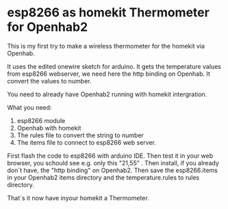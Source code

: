 # esp8266 as homekit Thermometer for Openhab2


This is my first try to make a wireless thermometer for the homekit via Openhab.

It uses the edited onewire sketch for arduino.
It gets the temperature values from esp8266 webserver, we need here the http binding on Openhab.
It convert the values to number.

You need to already have Openhab2 running with homekit intergration.

What you need:
1. esp8266 module
2. Openhab with homekit
3. The rules file to convert the string to number
4. The items file to connect to esp8266 web server.


First flash the code to esp8266 with arduino IDE.
Then test it in your web browser, you schould see e.g. only this "21,55" .
Then install, if you already don´t have, the "http binding" on Openhab2.
Then save the esp8266.items in your Openhab2 items directory and the temperature.rules to rules directory.

That´s it now have inyour homekit a Thermometer. 



